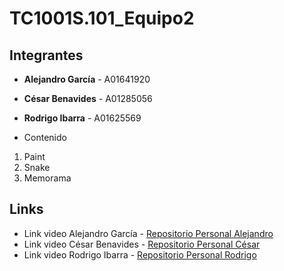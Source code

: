 # TC1001S.101_Equipo2

## Integrantes 
- **Alejandro García** - A01641920
- **César Benavides**  - A01285056
- **Rodrigo Ibarra**   - A01625569

- Contenido

1. Paint
2. Snake
3. Memorama

## Links
- Link video Alejandro García - [Repositorio Personal Alejandro](https://github.com/AlejandroGarcia03/TC1001S.101.git)
- Link video César Benavides - [Repositorio Personal César](https://github.com/A01285056/TC1001S_101_BENAVIDES_CESAR.git)
- Link video Rodrigo Ibarra - [Repositorio Personal Rodrigo](https://github.com/RodriIbaCas/Hello_Rodrigo.git)